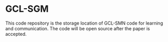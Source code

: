 # GCL-SGM
This code repository is the storage location of GCL-SMN code for learning and communication. The code will be open source after the paper is accepted.
